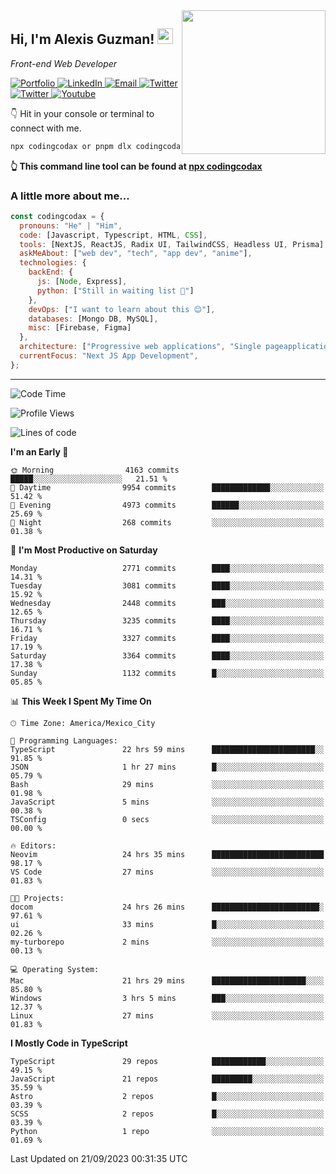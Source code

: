 <img align='right' src="https://media.giphy.com/media/M9gbBd9nbDrOTu1Mqx/giphy.gif" width="230">
<h2>Hi, I'm Alexis Guzman! <img src="https://media.giphy.com/media/hvRJCLFzcasrR4ia7z/giphy.gif" width="25px"></h2>
<p><em>Front-end Web Developer</em></p>

<p>
  <a href='https://www.codingcodax.dev' target='_blank'>
    <img alt='Portfolio' src='https://img.shields.io/badge/Portfolio-black?logo=vercel&style=flat-square'>
  </a>
  <a href='https://linkedin.com/in/codingcodax' target='_blank'>
    <img alt='LinkedIn' src='https://img.shields.io/badge/LinkedIn-black?logo=LinkedIn&style=flat-square'>
  </a>
  <a href='mailto:codingcodax@gmail.com' target='_blank'>
    <img alt='Email' src='https://img.shields.io/badge/Email-black?logo=Gmail&style=flat-square'>
  </a>
  <a href='https://twitter.com/codingcodax' target='_blank'>
    <img alt='Twitter' src='https://img.shields.io/badge/Twitter-black?logo=Twitter&style=flat-square'>
  </a>
  <a href='https://www.instagram.com/codingcodax' target='_blank'>
    <img alt='Twitter' src='https://img.shields.io/badge/Instagram-black?logo=Instagram&style=flat-square'>
  </a>
  <a href='https://www.youtube.com/@codingcodax' target='_blank'>
    <img alt='Youtube' src='https://img.shields.io/badge/YouTube-black?logo=Youtube&style=flat-square'>
  </a>
</p>

👇 Hit in your console or terminal to connect with me.

```bash
npx codingcodax or pnpm dlx codingcodax 
```
**👆 This command line tool can be found at [npx codingcodax](https://github.com/codingcodax/npx-codingcodax)**

<h3>A little more about me...</h3>

```javascript
const codingcodax = {
  pronouns: "He" | "Him",
  code: [Javascript, Typescript, HTML, CSS],
  tools: [NextJS, ReactJS, Radix UI, TailwindCSS, Headless UI, Prisma],
  askMeAbout: ["web dev", "tech", "app dev", "anime"],
  technologies: {
    backEnd: {
      js: [Node, Express],
      python: ["Still in waiting list 🥲"]
    },
    devOps: ["I want to learn about this 😊"],
    databases: [Mongo DB, MySQL],
    misc: [Firebase, Figma]
  },
  architecture: ["Progressive web applications", "Single pageapplications"],
  currentFocus: "Next JS App Development",
};
```

---

<!--START_SECTION:waka-->
![Code Time](http://img.shields.io/badge/Code%20Time-1%2C760%20hrs%2040%20mins-blue)

![Profile Views](http://img.shields.io/badge/Profile%20Views-15-blue)

![Lines of code](https://img.shields.io/badge/From%20Hello%20World%20I%27ve%20Written-11.0%20million%20lines%20of%20code-blue)

**I'm an Early 🐤** 

```text
🌞 Morning                4163 commits        █████░░░░░░░░░░░░░░░░░░░░   21.51 % 
🌆 Daytime                9954 commits        █████████████░░░░░░░░░░░░   51.42 % 
🌃 Evening                4973 commits        ██████░░░░░░░░░░░░░░░░░░░   25.69 % 
🌙 Night                  268 commits         ░░░░░░░░░░░░░░░░░░░░░░░░░   01.38 % 
```
📅 **I'm Most Productive on Saturday** 

```text
Monday                   2771 commits        ████░░░░░░░░░░░░░░░░░░░░░   14.31 % 
Tuesday                  3081 commits        ████░░░░░░░░░░░░░░░░░░░░░   15.92 % 
Wednesday                2448 commits        ███░░░░░░░░░░░░░░░░░░░░░░   12.65 % 
Thursday                 3235 commits        ████░░░░░░░░░░░░░░░░░░░░░   16.71 % 
Friday                   3327 commits        ████░░░░░░░░░░░░░░░░░░░░░   17.19 % 
Saturday                 3364 commits        ████░░░░░░░░░░░░░░░░░░░░░   17.38 % 
Sunday                   1132 commits        █░░░░░░░░░░░░░░░░░░░░░░░░   05.85 % 
```


📊 **This Week I Spent My Time On** 

```text
🕑︎ Time Zone: America/Mexico_City

💬 Programming Languages: 
TypeScript               22 hrs 59 mins      ███████████████████████░░   91.85 % 
JSON                     1 hr 27 mins        █░░░░░░░░░░░░░░░░░░░░░░░░   05.79 % 
Bash                     29 mins             ░░░░░░░░░░░░░░░░░░░░░░░░░   01.98 % 
JavaScript               5 mins              ░░░░░░░░░░░░░░░░░░░░░░░░░   00.38 % 
TSConfig                 0 secs              ░░░░░░░░░░░░░░░░░░░░░░░░░   00.00 % 

🔥 Editors: 
Neovim                   24 hrs 35 mins      █████████████████████████   98.17 % 
VS Code                  27 mins             ░░░░░░░░░░░░░░░░░░░░░░░░░   01.83 % 

🐱‍💻 Projects: 
docom                    24 hrs 26 mins      ████████████████████████░   97.61 % 
ui                       33 mins             █░░░░░░░░░░░░░░░░░░░░░░░░   02.26 % 
my-turborepo             2 mins              ░░░░░░░░░░░░░░░░░░░░░░░░░   00.13 % 

💻 Operating System: 
Mac                      21 hrs 29 mins      █████████████████████░░░░   85.80 % 
Windows                  3 hrs 5 mins        ███░░░░░░░░░░░░░░░░░░░░░░   12.37 % 
Linux                    27 mins             ░░░░░░░░░░░░░░░░░░░░░░░░░   01.83 % 
```

**I Mostly Code in TypeScript** 

```text
TypeScript               29 repos            ████████████░░░░░░░░░░░░░   49.15 % 
JavaScript               21 repos            █████████░░░░░░░░░░░░░░░░   35.59 % 
Astro                    2 repos             █░░░░░░░░░░░░░░░░░░░░░░░░   03.39 % 
SCSS                     2 repos             █░░░░░░░░░░░░░░░░░░░░░░░░   03.39 % 
Python                   1 repo              ░░░░░░░░░░░░░░░░░░░░░░░░░   01.69 % 
```




 Last Updated on 21/09/2023 00:31:35 UTC
<!--END_SECTION:waka-->
